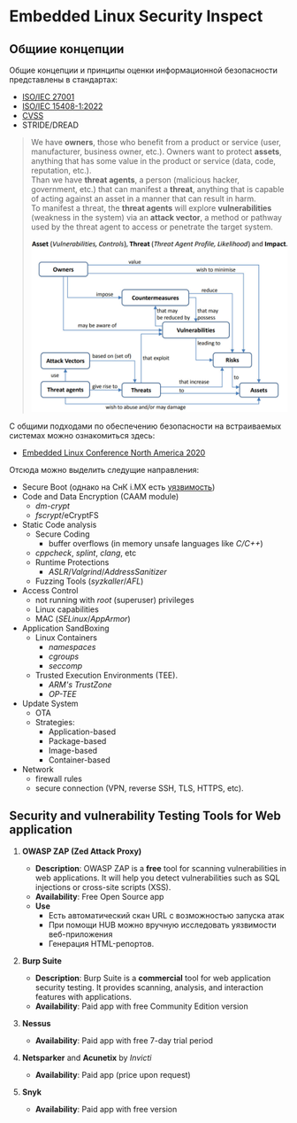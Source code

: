 # Embedded Linux Security Inspect

## Общиие концепции

Общие концепции и принципы оценки информационной безопасности представлены в стандартах:

- [ISO/IEC 27001](https://www.iso.org/standard/27001)
- [ISO/IEC 15408-1:2022](https://www.iso.org/obp/ui/en/#iso:std:iso-iec:15408:-1:ed-4:v1:en)
- [CVSS](https://www.first.org/cvss/)
- STRIDE/DREAD

> We have **owners**, those who benefit from a product or service (user, manufacturer, business owner, etc.). Owners want to protect **assets**, anything that has some value in the product or service (data, code, reputation, etc.).\
> Than we have **threat agents**, a person (malicious hacker, government, etc.) that can manifest a **threat**, anything that is capable of acting against an asset in a manner that can result in harm.\
> To manifest a threat, the **threat agents** will explore **vulnerabilities** (weakness in the system) via an **attack vector**, a method or pathway used by the threat agent to access or penetrate the target system.\
> \
> ![Security is all about risk mitigation.](docs/images/security_concepts.png)

С общими подходами по обеспечению безопасности на встраиваемых системах можно ознакомиться здесь:

- [Embedded Linux Conference North America 2020](https://elinux.org/images/1/16/Introduction_embedded_linux_security.pdf)

Отсюда можно выделить следущие направления:

- Secure Boot (однако на СнК i.MX есть [уязвимость](https://blog.quarkslab.com/vulnerabilities-in-high-assurance-boot-of-nxp-imx-microprocessors.html))
- Code and Data Encryption (CAAM module)
  - *dm-crypt*
  - *fscrypt*/eCryptFS
- Static Code analysis
  - Secure Coding
    - buffer overflows (in memory unsafe languages like *C/C++*)
  - *cppcheck*, *splint*, *clang*, etc
  - Runtime Protections
    - *ASLR*/*Valgrind*/*AddressSanitizer*
  - Fuzzing Tools (*syzkaller*/*AFL*)
- Access Control
  - not running with *root* (superuser) privileges
  - Linux capabilities
  - MAC (*SELinux*/*AppArmor*) 
- Application SandBoxing
  - Linux Containers
    - *namespaces*
    - *cgroups*
    - *seccomp*
  - Trusted Execution Environments (TEE).
    - *ARM's TrustZone*
    - *OP-TEE*
- Update System
  - OTA
  - Strategies:
    - Application-based
    - Package-based
    - Image-based
    - Container-based
- Network
  - firewall rules
  - secure connection (VPN, reverse SSH, TLS, HTTPS, etc).

## Security and vulnerability Testing Tools for Web application

1. **OWASP ZAP (Zed Attack Proxy)**
   - **Description**: OWASP ZAP is a **free** tool for scanning vulnerabilities in web applications. It will help you detect vulnerabilities such as SQL injections or cross-site scripts (XSS).
   - **Availability**: Free Open Source app
   - **Use**
     - Есть автоматический скан URL c возможностью запуска атак
     - При помощи HUB можно вручную исследовать уязвимости веб-приложения
     - Генерация HTML-репортов.

2. **Burp Suite**
   - **Description**: Burp Suite is a **commercial** tool for web application security testing. It provides scanning, analysis, and interaction features with applications.
   - **Availability**: Paid app with free Community Edition version

3. **Nessus**
   - **Availability**: Paid app with free 7-day trial period

4. **Netsparker** and  **Acunetix** by *Invicti*
   - **Availability**: Paid app (price upon request)

5. **Snyk**
   - **Availability**: Paid app with free version
